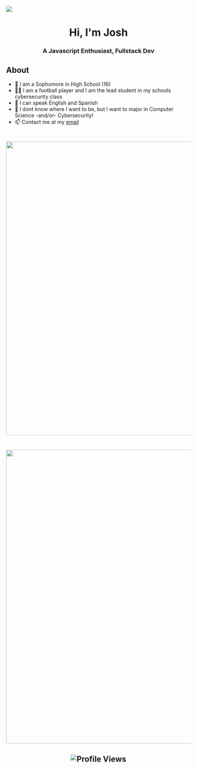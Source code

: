 <img src="https://readme-typing-svg.herokuapp.com?vCenter=true&lines=Hi!+I'm+Josh!;Javascript+enthusiast;Owner+of+Globalwide+Games">
<h1 align="center">Hi, I'm Josh</h1>
<h3 align="center">A Javascript Enthusiast, Fullstack Dev</h3>
<h2>About</h2>

- 🏫 I am a Sophomore in High School (16)
- 👨‍💻 I am a football player and I am the lead student in my schools cybersecurity class
- 📙 I can speak English and Spanish
- 🔭 I dont know where I want to be, but I want to major in Computer Science -and/or- Cybersecurity!
- 📫 Contact me at my [email](mailto:theglobegames@gmail.com)

<h1></h1>

<div align="center">
	<img
		width="800"
		src="http://github-profile-summary-cards.vercel.app/api/cards/profile-details?username=imm-josh&theme=tokyonight"
	/>
</div>

<h1></h1>

<div align="center">
	<a
		href="https://github.com/ryo-ma/github-profile-trophy"
	>
		<img
			width="800"
			align="center"
			src="https://github-profile-trophy.vercel.app/?username=imm-josh&theme=tokyonight&column=5&margin-w=15&margin-h=15&no-frame=true"
		/>
	</a>
</div>

<h2 align="center">
	<div>
		<img
			src="https://komarev.com/ghpvc/?username=imm-josh&color=979797&style=for-the-badge&label=Profile+Views"
			alt="Profile Views"
		/>
	</div>
</h2>
